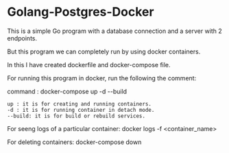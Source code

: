 # Golang-Postgres-Docker

This is a simple Go program with a database connection and a server with 2 endpoints.

But this program we can completely run by using docker containers.

In this I have created dockerfile and docker-compose file.


For running this program in docker, run the following the comment:
   
   command : docker-compose up -d --build 
   
    up : it is for creating and running containers.
    -d : it is for running container in detach mode.
    --build: it is for build or rebuild services.
    
For seeng logs of a particular container:
    docker logs -f <container_name>
    
For deleting containers:
    docker-compose down
